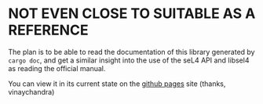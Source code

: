 # NOT EVEN CLOSE TO SUITABLE AS A REFERENCE


The plan is to be able to read the documentation of this library generated by `cargo doc`, and get a similar insight into the use of the seL4 API and libsel4 as reading the official manual.

You can view it in its current state on the [github pages](https://ben-ph.github.io/seL4_rust-doc/sel4_rust_doc/index.html) site (thanks, vinaychandra)
